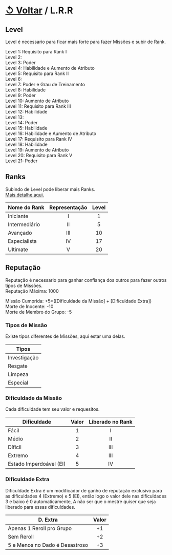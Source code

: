 # [↺ Voltar](../Player.md) / L.R.R

## Level

Level é necessario para ficar mais forte para fazer Missões e subir de Rank.

Level 1: Requisito para Rank I  
Level 2:  
Level 3: Poder  
Level 4: Habilidade e Aumento de Atributo  
Level 5: Requisito para Rank II  
Level 6:  
Level 7: Poder e Grau de Treinamento  
Level 8: Habilidade  
Level 9: Poder  
Level 10: Aumento de Atributo  
Level 11: Requisito para Rank III  
Level 12: Habilidade  
Level 13:  
Level 14: Poder  
Level 15: Habilidade  
Level 16: Habilidade e Aumento de Atributo  
Level 17: Requisito para Rank IV  
Level 18: Habilidade  
Level 19: Aumento de Atributo  
Level 20: Requisito para Rank V  
Level 21: Poder  

## Ranks

Subindo de Level pode liberar mais Ranks.  
[Mais detalhe aqui.](./Classes.md)

|Nome do Rank|Representação|Level|
|-|:-:|:-:|
|Iniciante|I|1|
|Intermediário|II|5|
|Avançado|III|10|
|Especialista|IV|17|
|Ultimate|V|20|

## Reputação

Reputação é necessario para ganhar confiança dos outros para fazer outros tipos de Missões.  
Reputação Máxima: 1000

Missão Cumprida: +5*([Dificuldade da Missão] + [Dificuldade Extra])  
Morte de Inocente: -10  
Morte de Membro do Grupo: -5

### Tipos de Missão

Existe tipos diferentes de Missões, aqui estar uma delas.

|Tipos|
|-|
|Investigação|
|Resgate|
|Limpeza|
|Especial|

### Dificuldade da Missão

Cada dificuldade tem seu valor e requesitos.

|Dificuldade|Valor|Liberado no Rank|
|-|:-:|:-:|
|Fácil|1|I|
|Médio|2|II|
|Díficil|3|III|
|Extremo|4|III|
|Estado Imperdoável (EI)|5|IV|

### Dificuldade Extra

Dificuldade Extra é um modificador de ganho de reputação exclusivo para as dificuldades 4 (Extremo) e 5 (EI), então logo o valor dele nas dificuldades 3 e baixo é 0 automaticamente, A não ser que o mestre quiser que seja liberado para essas dificuldades.

|D. Extra|Valor|
|-|:-:|
|Apenas 1 Reroll pro Grupo|+1|
|Sem Reroll|+2|
|5 e Menos no Dado é Desastroso|+3|
